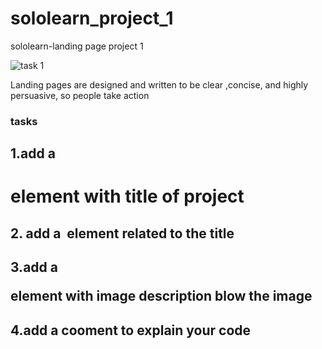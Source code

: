 # sololearn_project_1
sololearn-landing page project 1

![task 1](https://github.com/user-attachments/assets/04c6581c-b3b8-4203-8007-c68bd169d524)

Landing pages are designed and written to be clear ,concise, and highly persuasive, so people take action
### tasks
## 1.add a <h1> element with title of project
## 2. add a <img> element related to the title
## 3.add a <p> element with image description blow the image 
## 4.add a cooment to explain your code 
